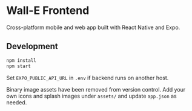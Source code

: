 # Wall-E Frontend

Cross-platform mobile and web app built with React Native and Expo.

## Development

```bash
npm install
npm start
```

Set `EXPO_PUBLIC_API_URL` in `.env` if backend runs on another host.

Binary image assets have been removed from version control. Add your own icons
and splash images under `assets/` and update `app.json` as needed.
